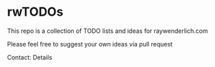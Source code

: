 # rwTODOs

This repo is a collection of TODO lists and ideas for raywenderlich.com

Please feel free to suggest your own ideas via pull request

Contact: Details
